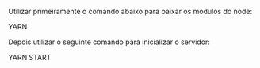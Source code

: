 Utilizar primeiramente o comando abaixo para baixar os modulos do node:

YARN

Depois utilizar o seguinte comando para inicializar o servidor:

YARN START
